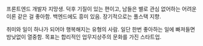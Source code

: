 프론트엔드 개발자 지망생. 덕후 기질이 있는 편이고, 남들은 별로 관심 없어하는 어려운 이론 같은 걸 좋아함. 백엔드에도 흥미 있음. 장기적으로는 풀스택 지향. 

취미와 일이 하나가 되어야 행복해지는 유형의 사람. 일단 한번 좋아하는 일에 빠져들면 밤낮없이 열중함. 목표는 합리적인 업무지상주의 문화를 가진 스타트업.
